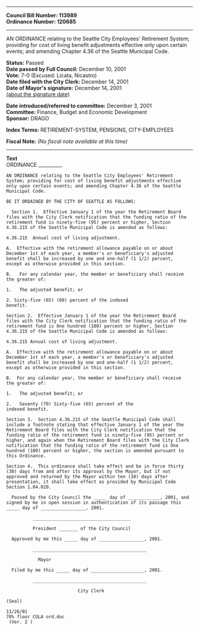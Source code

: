* * * * *  
  
**Council Bill Number: [](#h0)[](#h2)113989**   
**Ordinance Number: 120685**  
  
* * * * *  
  
AN ORDINANCE relating to the Seattle City Employees' Retirement System; providing for cost of living benefit adjustments effective only upon certain events; and amending Chapter 4.36 of the Seattle Municipal Code.  
  
**Status:** Passed   
**Date passed by Full Council:** December 10, 2001   
**Vote:** 7-0 (Excused: Licata, Nicastro)   
**Date filed with the City Clerk:** December 14, 2001   
**Date of Mayor's signature:** December 14, 2001   
[(about the signature date)](/~public/approvaldate.htm)   
  
  
**Date introduced/referred to committee:** December 3, 2001   
**Committee:** Finance, Budget and Economic Development   
**Sponsor:** DRAGO   
  
**Index Terms:** RETIREMENT-SYSTEM, PENSIONS, CITY-EMPLOYEES  
  
**Fiscal Note:** *(No fiscal note available at this time)*  
  
* * * * *  
  
**Text**  
    ORDINANCE __________  
  
    AN ORDINANCE relating to the Seattle City Employees' Retirement  
    System; providing for cost of living benefit adjustments effective  
    only upon certain events; and amending Chapter 4.36 of the Seattle  
    Municipal Code.  
  
    BE IT ORDAINED BY THE CITY OF SEATTLE AS FOLLOWS:  
  
      Section 1.  Effective January 1 of the year the Retirement Board  
    files with the City Clerk notification that the funding ratio of the  
    retirement fund is ninety-five (95) percent or higher, Section  
    4.36.215 of the Seattle Municipal Code is amended as follows:  
  
    4.36.215  Annual cost of living adjustment.  
  
    A.  Effective with the retirement allowance payable on or about  
    December 1st of each year, a member's or beneficiary's adjusted  
    benefit shall be increased by one and one-half (1 1/2) percent,  
    except as otherwise provided in this section.  
  
    B.   For any calendar year, the member or beneficiary shall receive  
    the greater of:  
  
    1.   The adjusted benefit; or  
  
    2. Sixty-five (65) (60) percent of the indexed  
    benefit.  
  
    Section 2.  Effective January 1 of the year the Retirement Board  
    files with the City Clerk notification that the funding ratio of the  
    retirement fund is One hundred (100) percent or higher, Section  
    4.36.215 of the Seattle Municipal Code is amended as follows:  
  
    4.36.215 Annual cost of living adjustment.  
  
    A.  Effective with the retirement allowance payable on or about  
    December 1st of each year, a member's or beneficiary's adjusted  
    benefit shall be increased by one and one-half (1 1/2) percent,  
    except as otherwise provided in this section.  
  
    B.  For any calendar year, the member or beneficiary shall receive  
    the greater of:  
  
    1.   The adjusted benefit; or  
  
    2.   Seventy (70) Sixty-five (65) percent of the  
    indexed benefit.  
  
    Section 3.  Section 4.36.215 of the Seattle Municipal Code shall  
    include a footnote stating that effective January 1 of the year the  
    Retirement Board files with the City Clerk notification that the  
    funding ratio of the retirement fund is ninety-five (95) percent or  
    higher, and again when the Retirement Board files with the City Clerk  
    notification that the funding ratio of the retirement fund is One  
    hundred (100) percent or higher, the section is amended pursuant to  
    this Ordinance.  
  
    Section 4.  This ordinance shall take effect and be in force thirty  
    (30) days from and after its approval by the Mayor, but if not  
    approved and returned by the Mayor within ten (10) days after  
    presentation, it shall take effect as provided by Municipal Code  
    Section 1.04.020.  
  
      Passed by the City Council the _____ day of ____________, 2001, and  
    signed by me in open session in authentication of its passage this  
    _____ day of _________________, 2001.  
  
              _____________________________________  
  
              President _______ of the City Council  
  
      Approved by me this _____ day of _________________, 2001.  
  
              ___________________________________________  
  
                Mayor  
  
      Filed by me this _____ day of ____________________, 2001.  
  
              ___________________________________________  
  
                               City Clerk  
  
    (Seal)  
  
    11/26/01  
    70% floor COLA ord.doc  
     (Ver. 2 )  
